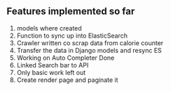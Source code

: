 ## Features implemented so far


1. models where created
2. Function to sync up into ElasticSearch 
3. Crawler written co scrap data from calorie counter
4. Transfer the data in Django models and resync ES
5. Working on Auto Completer Done
6. Linked Search bar to API
7. Only basic work left out 
6. Create render page and paginate it